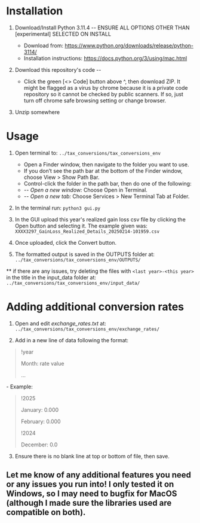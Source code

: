 # Installation

1. Download/Install Python 3.11.4   -- ENSURE ALL OPTIONS OTHER THAN [experimental] SELECTED ON INSTALL
   	- Download from: https://www.python.org/downloads/release/python-3114/
	- Installation instructions: https://docs.python.org/3/using/mac.html
				
3. Download this repository's code -- 
	- Click the green [<> Code] button above ^, then download ZIP. It might be flagged as a virus by chrome because it is a private code repository so it cannot be checked by  public scanners. If so, just turn off chrome safe browsing setting or change browser.
4. Unzip somewhere

# Usage

1. Open terminal to: `../tax_conversions/tax_conversions_env`
	- Open a Finder window, then navigate to the folder you want to use.
	- If you don’t see the path bar at the bottom of the Finder window, choose View > Show Path Bar.
	- Control-click the folder in the path bar, then do one of the following:
	- --   _Open a new window:_ Choose Open in Terminal.
	- --   _Open a new tab:_ Choose Services > New Terminal Tab at Folder. 
				
2. In the terminal run: `python3 gui.py`
3. In the GUI upload this year's realized gain loss csv file by clicking the Open button and selecting it. The example given was: `XXXX3297_GainLoss_Realized_Details_20250214-101959.csv`
4. Once uploaded, click the Convert button.
5. The formatted output is saved in the OUTPUTS folder at:  `../tax_conversions/tax_conversions_env/OUTPUTS/`

** if there are any issues, try deleting the files with `<last year>-<this year>` in the title in the input_data folder at: `../tax_conversions/tax_conversions_env/input_data/`

# Adding additional conversion rates

1. Open and edit *exchange_rates.txt* at: `../tax_conversions/tax_conversions_env/exchange_rates/`
   
2. Add in a new line of data following the format:
<blockquote>
!year
	
Month: rate value

...
</blockquote>
	- Example:
<blockquote>
!2025
	
January: 0.000

February: 0.000

!2024

December: 0.0
</blockquote>

3. Ensure there is no blank line at top or bottom of file, then save.


## Let me know of any additional features you need or any issues you run into! I only tested it on Windows, so I may need to bugfix for MacOS (although I made sure the libraries used are compatible on both). 

